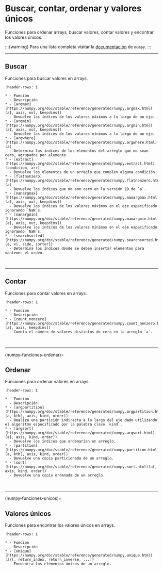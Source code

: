 # Buscar, contar, ordenar y valores únicos

Funciones para ordenar arrays, buscar valores, contar valores y encontrar los valores únicos.

:::{warning}
Para una lista completa visitar la [documentación](https://numpy.org/doc/stable/reference/routines.sort.html#sorting-searching-and-counting) de `numpy`.
:::

---
## Buscar

Funciones para buscar valores en arrays. 

```{list-table}
:header-rows: 1

* - Función
  - Descripción
* - [argmax](https://numpy.org/doc/stable/reference/generated/numpy.argmax.html)(a[, axis, out, keepdims])
  - Devuelve los índices de los valores máximos a lo largo de un eje.
* - [argmin](https://numpy.org/doc/stable/reference/generated/numpy.argmin.html)(a[, axis, out, keepdims])
  - Devuelve los índices de los valores mínimos a lo largo de un eje.
* - [argwhere](https://numpy.org/doc/stable/reference/generated/numpy.argwhere.html)(a)
  - Determina los índices de los elementos del arreglo que no sean cero, agrupados por elemento.
* - [extract](https://numpy.org/doc/stable/reference/generated/numpy.extract.html)(condition, arr)
  - Devuelve los elementos de un arreglo que cumplen alguna condición.
* - [flatnonzero](https://numpy.org/doc/stable/reference/generated/numpy.flatnonzero.html)(a)
  - Devuelve los índices que no son cero en la versión 1D de `a`.
* - [nanargmax](https://numpy.org/doc/stable/reference/generated/numpy.nanargmax.html)(a[, axis, out, keepdims])
  - Devuelve los índices de los valores máximos en el eje especificado ignorando `NaN`s.
* - [nanargmin](https://numpy.org/doc/stable/reference/generated/numpy.nanargmin.html)(a[, axis, out, keepdims])
  - Devuelve los índices de los valores mínimos en el eje especificado ignorando `NaN`s.
* - [searchsorted](https://numpy.org/doc/stable/reference/generated/numpy.searchsorted.html)(a, v[, side, sorter])
  - Determina los índices donde se deben insertar elementos para mantener el orden.
```

<br>

---
## Contar

Funciones para contar valores en arrays. 

```{list-table}
:header-rows: 1

* - Función
  - Descripción
* - [count_nonzero](https://numpy.org/doc/stable/reference/generated/numpy.count_nonzero.html)(a[, axis, keepdims])
  - Cuenta el número de valores distintos de cero en la arreglo `a`.
```

<br>

---
(numpy-funciones-ordenar)=
## Ordenar

Funciones para ordenar valores en arrays. 

```{list-table}
:header-rows: 1

* - Función
  - Descripción
* - [argpartition](https://numpy.org/doc/stable/reference/generated/numpy.argpartition.html)(a, kth[, axis, kind, order])
  - Realiza una partición indirecta a lo largo del eje dado utilizando el algoritmo especificado por la palabra clave `kind`.
* - [argsort](https://numpy.org/doc/stable/reference/generated/numpy.argsort.html)(a[, axis, kind, order])
  - Devuelve los índices que ordenarían un arreglo.
* - [partition](https://numpy.org/doc/stable/reference/generated/numpy.partition.html)(a, kth[, axis, kind, order])
  - Devuelve una copia particionada de un arreglo.
* - [sort](https://numpy.org/doc/stable/reference/generated/numpy.sort.html)(a[, axis, kind, order])
  - Devuelve una copia ordenada de un arreglo.
```

<br>

---
(numpy-funciones-unicos)=
## Valores únicos

Funciones para encontrar los valores únicos en arrays. 

```{list-table}
:header-rows: 1

* - Función
  - Descripción
* - [unique](https://numpy.org/doc/stable/reference/generated/numpy.unique.html)(ar[, return_index, return_inverse, ...])
  - Encuentra los elementos únicos de un arreglo.
```

<br>